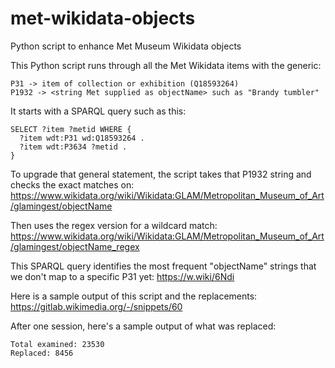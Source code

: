 # met-wikidata-objects
Python script to enhance Met Museum Wikidata objects

This Python script runs through all the Met Wikidata items with the generic:

    P31 -> item of collection or exhibition (Q18593264)
    P1932 -> <string Met supplied as objectName> such as "Brandy tumbler"

It starts with a SPARQL query such as this:
    
    SELECT ?item ?metid WHERE {
      ?item wdt:P31 wd:Q18593264 .
      ?item wdt:P3634 ?metid .
    }
    
To upgrade that general statement, the script takes that P1932 string and checks the exact matches on:
https://www.wikidata.org/wiki/Wikidata:GLAM/Metropolitan_Museum_of_Art/glamingest/objectName

Then uses the regex version for a wildcard match:
https://www.wikidata.org/wiki/Wikidata:GLAM/Metropolitan_Museum_of_Art/glamingest/objectName_regex

This SPARQL query identifies the most frequent "objectName" strings that we don't map to a specific P31 yet:
https://w.wiki/6Ndi
    
Here is a sample output of this script and the replacements:
https://gitlab.wikimedia.org/-/snippets/60

After one session, here's a sample output of what was replaced:

    Total examined: 23530
    Replaced: 8456